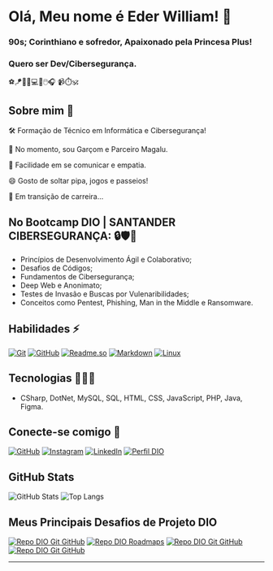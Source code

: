 # Olá, Meu nome é Eder William! 👋
### 90s; Corinthiano e sofredor, Apaixonado pela Princesa Plus!

### Quero ser Dev/Cibersegurança.

⚽🪁💍📱💻🔫🖱️🎧 📹⏱️🕉️

## Sobre mim 🚀
🛠 Formação de Técnico em Informática e Cibersegurança!

💼 No momento, sou Garçom e Parceiro Magalu.

💬 Facilidade em se comunicar e empatia.

😄 Gosto de soltar pipa, jogos e passeios!

🌱 Em transição de carreira...

## No Bootcamp DIO | SANTANDER CIBERSEGURANÇA: 🔒🛡🐧
- Princípios de Desenvolvimento Ágil e Colaborativo;
- Desafios de Códigos;
- Fundamentos de Cibersegurança;
- Deep Web e Anonimato; 
- Testes de Invasão e Buscas por Vulenaribilidades;
- Conceitos como Pentest, Phishing, Man in the Middle e Ransomware.

## Habilidades ⚡
[![Git](https://img.shields.io/badge/Git-000?style=for-the-badge&logo=git)](https://git-scm.com/doc)
[![GitHub](https://img.shields.io/badge/GitHub-000?style=for-the-badge&logo=github)](https://docs.github.com/)
[![Readme.so](https://img.shields.io/badge/Readme-000?style=for-the-badge&logo=Readme)](https://readme.so/pt)
[![Markdown](https://img.shields.io/badge/Markdown-000?style=for-the-badge&logo=Markdown)](https://www.markdownguide.org/)
[![Linux](https://img.shields.io/badge/Linux-000?style=for-the-badge&logo=Linux)](https://www.linux.org/)

## Tecnologias 👨🏾‍💻
- CSharp, DotNet, MySQL, SQL, HTML, CSS, JavaScript, PHP, Java, Figma.

## Conecte-se comigo 📲
[![GitHub](https://img.shields.io/badge/GitHub-000?style=for-the-badge&logo=GitHub)](https://github.com/ewd02s)
[![Instagram](https://img.shields.io/badge/instagram-000?style=for-the-badge&logo=instagram)](https://www.instagram.com/ewd02s/)
[![LinkedIn](https://img.shields.io/badge/LinkedIn-000?style=for-the-badge&logo=linkedIn)](https://www.linkedin.com/in/ewd02s/)
[![Perfil DIO](https://img.shields.io/badge/Perfil%20na%20DIO-000?style=for-the-badge)](https://web.dio.me/users/Ewd02s/)

## GitHub Stats
![GitHub Stats](https://github-readme-stats.vercel.app/api?username=ewd02s&theme=transparent&bg_color=000&border_color=30A3DC&show_icons=true&icon_color=30A3DC&title_color=E94D5F&text_color=FFF)
![Top Langs](https://github-readme-stats-git-masterrstaa-rickstaa.vercel.app/api/top-langs/?username=ewd02s&layout=compact&bg_color=000&border_color=30A3DC&title_color=E94D5F&text_color=FFF)

## Meus Principais Desafios de Projeto DIO
[![Repo DIO Git GitHub](https://github-readme-stats.vercel.app/api/pin/?username=elidianaandrade&repo=dio-lab-open-source&bg_color=000&border_color=30A3DC&show_icons=true&icon_color=30A3DC&title_color=E94D5F&text_color=FFF)](https://github.com/elidianaandrade/dio-lab-open-source)
[![Repo DIO Roadmaps](https://github-readme-stats.vercel.app/api/pin/?username=digitalinnovationone&repo=roadmaps&bg_color=000&border_color=30A3DC&show_icons=true&icon_color=30A3DC&title_color=E94D5F&text_color=FFF)](https://github.com/digitalinnovationone/roadmaps)
[![Repo DIO Git GitHub](https://github-readme-stats.vercel.app/api/pin/?username=cassiano-dio&repo=cibersecurity-desafio-phishing&bg_color=000&border_color=30A3DC&show_icons=true&icon_color=30A3DC&title_color=E94D5F&text_color=FFF)](https://github.com/cassiano-dio/cibersecurity-desafio-phishing)
[![Repo DIO Git GitHub](https://github-readme-stats.vercel.app/api/pin/?username=cassiano-dio&repo=cibersecurity-desafio-ransomware&bg_color=000&border_color=30A3DC&show_icons=true&icon_color=30A3DC&title_color=E94D5F&text_color=FFF)](https://github.com/cassiano-dio/cibersecurity-desafio-ransomware)

---
